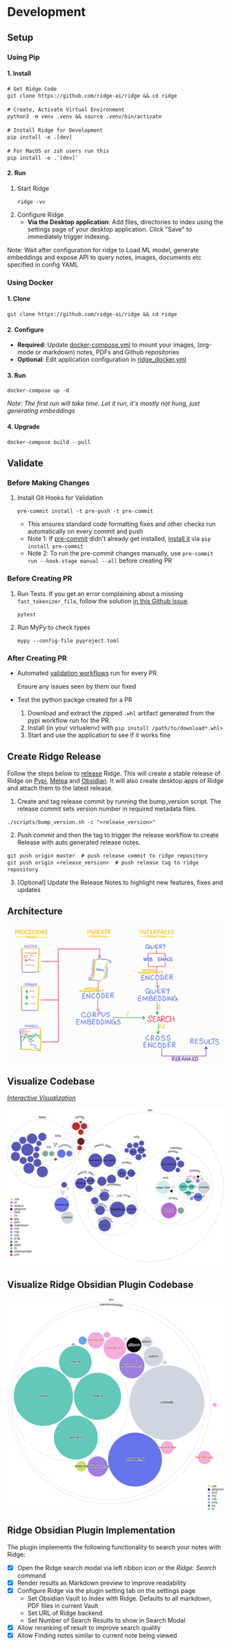 # Development

## Setup
### Using Pip
#### 1. Install

```shell
# Get Ridge Code
git clone https://github.com/ridge-ai/ridge && cd ridge

# Create, Activate Virtual Environment
python3 -m venv .venv && source .venv/bin/activate

# Install Ridge for Development
pip install -e .[dev]

# For MacOS or zsh users run this
pip install -e .'[dev]'

```

#### 2. Run
1. Start Ridge
   ```shell
   ridge -vv
   ```
2. Configure Ridge
   - **Via the Desktop application**: Add files, directories to index using the settings page of your desktop application. Click "Save" to immediately trigger indexing.

  Note: Wait after configuration for ridge to Load ML model, generate embeddings and expose API to query notes, images, documents etc specified in config YAML

### Using Docker
#### 1. Clone

```shell
git clone https://github.com/ridge-ai/ridge && cd ridge
```

#### 2. Configure

- **Required**: Update [docker-compose.yml](https://github.com/ridge-ai/ridge/blob/master/docker-compose.yml) to mount your images, (org-mode or markdown) notes, PDFs and Github repositories
- **Optional**: Edit application configuration in [ridge_docker.yml](https://github.com/ridge-ai/ridge/blob/master/config/ridge_docker.yml)

#### 3. Run

```shell
docker-compose up -d
```

*Note: The first run will take time. Let it run, it\'s mostly not hung, just generating embeddings*

#### 4. Upgrade

```shell
docker-compose build --pull
```

## Validate
### Before Making Changes
1. Install Git Hooks for Validation
   ```shell
   pre-commit install -t pre-push -t pre-commit
   ```
   - This ensures standard code formatting fixes and other checks run automatically on every commit and push
   - Note 1: If [pre-commit](https://pre-commit.com/#intro) didn't already get installed, [install it](https://pre-commit.com/#install) via `pip install pre-commit`
   - Note 2: To run the pre-commit changes manually, use `pre-commit run --hook-stage manual --all` before creating PR

### Before Creating PR

1. Run Tests. If you get an error complaining about a missing `fast_tokenizer_file`, follow the solution [in this Github issue](https://github.com/UKPLab/sentence-transformers/issues/1659).
   ```shell
   pytest
   ```

2. Run MyPy to check types
   ```shell
   mypy --config-file pyproject.toml
   ```

### After Creating PR
- Automated [validation workflows](.github/workflows) run for every PR.

  Ensure any issues seen by them our fixed

- Test the python packge created for a PR
  1. Download and extract the zipped `.whl` artifact generated from the pypi workflow run for the PR.
  2. Install (in your virtualenv) with `pip install /path/to/download*.whl>`
  3. Start and use the application to see if it works fine

## Create Ridge Release
Follow the steps below to [release](https://github.com/debanjum/ridge/releases/) Ridge. This will create a stable release of Ridge on [Pypi](https://pypi.org/project/ridge-assistant/), [Melpa](https://stable.melpa.org/#%252Fridge) and [Obsidian](https://obsidian.md/plugins?id%253Dridge). It will also create desktop apps of Ridge and attach them to the latest release.

1. Create and tag release commit by running the bump_version script. The release commit sets version number in required metadata files.
  ```shell
  ./scripts/bump_version.sh -c "<release_version>"
  ```
2. Push commit and then the tag to trigger the release workflow to create Release with auto generated release notes.
  ```shell
  git push origin master  # push release commit to ridge repository
  git push origin <release_version>  # push release tag to ridge repository
  ```
3. [Optional] Update the Release Notes to highlight new features, fixes and updates

## Architecture

![](./assets/ridge_architecture.png)

## Visualize Codebase

*[Interactive Visualization](https://mango-dune-07a8b7110.1.azurestaticapps.net/?repo=debanjum%2Fridge)*

![](./assets/ridge_codebase_visualization_0.2.1.png)

## Visualize Ridge Obsidian Plugin Codebase

![](./assets/ridge_obsidian_codebase_visualization_0.2.1.png)

## Ridge Obsidian Plugin Implementation
The plugin implements the following functionality to search your notes with Ridge:
- [X] Open the Ridge search modal via left ribbon icon or the *Ridge: Search* command
- [X] Render results as Markdown preview to improve readability
- [X] Configure Ridge via the plugin setting tab on the settings page
  - Set Obsidian Vault to Index with Ridge. Defaults to all markdown, PDF files in current Vault
  - Set URL of Ridge backend
  - Set Number of Search Results to show in Search Modal
- [X] Allow reranking of result to improve search quality
- [X] Allow Finding notes similar to current note being viewed
